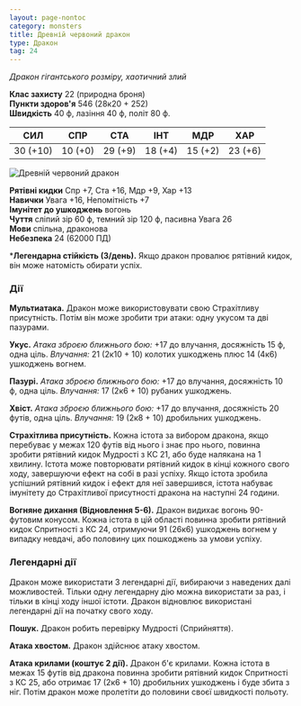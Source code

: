 ```yaml
---
layout: page-nontoc
category: monsters
title: Древній червоний дракон
type: Дракон
tag: 24
---
```


_Дракон гігантського розміру, хаотичний злий_

**Клас захисту** 22 (природна броня)    
**Пункти здоров'я** 546 (28к20 + 252)    
**Швидкість** 40 ф, лазіння 40 ф, політ 80 ф.

| СИЛ      | СПР     | СТА     | ІНТ     | МДР     | ХАР     |
| -------- | ------- | ------- | ------- | ------- | ------- |
| 30 (+10) | 10 (+0) | 29 (+9) | 18 (+4) | 15 (+2) | 23 (+6) |

![Древній червоний дракон](https://www.dndbeyond.com/avatars/thumbnails/30782/405/1000/1000/638061961232915183.png)

**Рятівні кидки** Спр +7, Ста +16, Мдр +9, Хар +13    
**Навички** Увага +16, Непомітність +7    
**Імунітет до ушкоджень** вогонь    
**Чуття** сліпий зір 60 ф, темний зір 120 ф, пасивна Увага 26    
**Мови** спільна, драконова    
**Небезпека** 24 (62000 ПД)

***Легендарна стійкість (3/день).** Якщо дракон провалює рятівний кидок, він може натомість обирати успіх.

### Дії
**Мультиатака.** Дракон може використовувати свою Страхітливу присутність. Потім він може зробити три атаки: одну укусом та дві пазурами.    

**Укус.** _Атака зброєю ближнього бою:_ +17 до влучання, досяжність 15 ф, одна ціль. _Влучання:_ 21 (2к10 + 10) колотих ушкоджень плюс 14 (4к6) ушкоджень вогнем.    

**Пазурі.** _Атака зброєю ближнього бою:_ +17 до влучання, досяжність 10 ф, одна ціль. _Влучання:_ 17 (2к6 + 10) рубаних ушкоджень.    

**Хвіст.** _Атака зброєю ближнього бою:_ +17 до влучання, досяжність 20 футів, одна ціль. _Влучання:_ 19 (2к8 + 10) дробильних ушкоджень.    

**Страхітлива присутність.** Кожна істота за вибором дракона, якщо перебуває у межах 120 футів від нього і знає про нього, повинна зробити рятівний кидок Мудрості з КС 21, або буде налякана на 1 хвилину. Істота може повторювати рятівний кидок в кінці кожного свого ходу, завершуючи ефект на собі в разі успіху. Якщо істота зробила успішний рятівний кидок і ефект для неї завершився, істота набуває імунітету до Страхітливої присутності дракона на наступні 24 години.    

**Вогняне дихання (Відновлення 5-6).** Дракон видихає вогонь 90-футовим конусом. Кожна істота в цій області повинна зробити рятівний кидок Спритності з КС 24, отримуючи 91 (26к6) ушкоджень вогнем у випадку невдачі, або половину цих пошкоджень за умови успіху.

### Легендарні дії
Дракон може використати 3 легендарні дії, вибираючи з наведених далі можливостей. Тільки одну легендарну дію можна використати за раз, і тільки в кінці ходу іншої істоти. Дракон відновлює використані легендарні дії на початку свого ходу.    

**Пошук.** Дракон робить перевірку Мудрості (Сприйняття).    

**Атака хвостом.** Дракон здійснює атаку хвостом.    

**Атака крилами (коштує 2 дії).** Дракон б'є крилами. Кожна істота в межах 15 футів від дракона повинна зробити рятівний кидок Спритності з КС 25, або отримає 17 (2к6 + 10) дробильних ушкоджень і буде збита з ніг. Потім дракон може пролетіти до половини своєї швидкості польоту.
